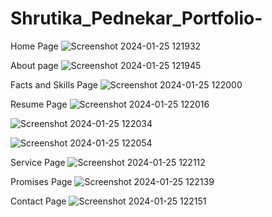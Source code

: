 # Shrutika_Pednekar_Portfolio-
Home Page
![Screenshot 2024-01-25 121932](https://github.com/pshrutika/Shrutika_Pednekar_Portfolio-/assets/119094755/412fa641-26bd-433d-895f-2c241ff96893)

About page
![Screenshot 2024-01-25 121945](https://github.com/pshrutika/Shrutika_Pednekar_Portfolio-/assets/119094755/a6154a44-6a42-44dc-afb7-5187fa860bda)

Facts and Skills Page
![Screenshot 2024-01-25 122000](https://github.com/pshrutika/Shrutika_Pednekar_Portfolio-/assets/119094755/9e4f75ed-a111-40e0-92a3-9d7f02441a31)

Resume Page
![Screenshot 2024-01-25 122016](https://github.com/pshrutika/Shrutika_Pednekar_Portfolio-/assets/119094755/07a2b2cd-370b-4fef-85ee-8e0db734fc9a)

![Screenshot 2024-01-25 122034](https://github.com/pshrutika/Shrutika_Pednekar_Portfolio-/assets/119094755/3e7ea487-c5ef-45e8-baea-21f255fa4313)

![Screenshot 2024-01-25 122054](https://github.com/pshrutika/Shrutika_Pednekar_Portfolio-/assets/119094755/dffea964-d37f-41ef-8f2d-a379e0a1f86a)

Service Page
![Screenshot 2024-01-25 122112](https://github.com/pshrutika/Shrutika_Pednekar_Portfolio-/assets/119094755/4e0ef33b-32d6-4200-93dd-0d06e82a5f7a)

Promises Page
![Screenshot 2024-01-25 122139](https://github.com/pshrutika/Shrutika_Pednekar_Portfolio-/assets/119094755/b22520af-09bf-456d-b290-08a4cb0f792f)

Contact Page
![Screenshot 2024-01-25 122151](https://github.com/pshrutika/Shrutika_Pednekar_Portfolio-/assets/119094755/08f1c5d8-6ac4-4226-be54-a026182a4b74)
